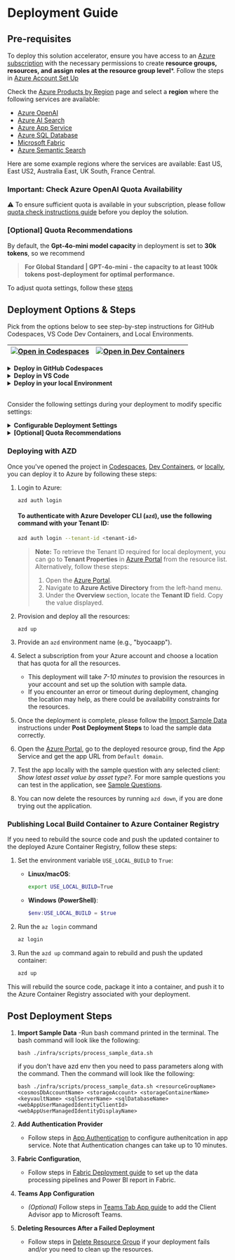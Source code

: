 # Deployment Guide 

## **Pre-requisites**

To deploy this solution accelerator, ensure you have access to an [Azure subscription](https://azure.microsoft.com/free/) with the necessary permissions to create **resource groups, resources, and assign roles at the resource group level***. Follow the steps in  [Azure Account Set Up](AzureAccountSetUp.md) 

Check the [Azure Products by Region](https://azure.microsoft.com/en-us/explore/global-infrastructure/products-by-region/table) page and select a **region** where the following services are available: 

- [Azure OpenAI](https://learn.microsoft.com/en-us/azure/ai-services/openai/) 
- [Azure AI Search](https://learn.microsoft.com/en-us/azure/search/) 
- [Azure App Service](https://learn.microsoft.com/en-us/azure/app-service/)
- [Azure SQL Database](https://learn.microsoft.com/en-us/azure/azure-sql/)
- [Microsoft Fabric](https://learn.microsoft.com/en-us/fabric/)
- [Azure Semantic Search](AzureSemanticSearchRegion.md)  

Here are some example regions where the services are available: East US, East US2, Australia East, UK South, France Central.


### **Important: Check Azure OpenAI Quota Availability**

⚠️ To ensure sufficient quota is available in your subscription, please follow [quota check instructions guide](./quota_check.md) before you deploy the solution.


### [Optional] Quota Recommendations  
By default, the **Gpt-4o-mini model capacity** in deployment is set to **30k tokens**, so we recommend

> **For Global Standard | GPT-4o-mini - the capacity to at least 100k tokens post-deployment for optimal performance.**

To adjust quota settings, follow these [steps](AzureGPTQuotaSettings.md)


## Deployment Options & Steps

Pick from the options below to see step-by-step instructions for GitHub Codespaces, VS Code Dev Containers, and Local Environments.

| [![Open in Codespaces](https://github.com/codespaces/badge.svg)](https://github.com/codespaces/new?repo=microsoft/Build-your-own-copilot-Solution-Accelerator&ref=dev) | [![Open in Dev Containers](https://img.shields.io/static/v1?style=for-the-badge&label=Dev%20Containers&message=Open&color=blue&logo=visualstudiocode)](https://vscode.dev/redirect?url=vscode://ms-vscode-remote.remote-containers/cloneInVolume?url=https://github.com/microsoft/Build-your-own-copilot-Solution-Accelerator&ref=dev) |
|---|---|

<details>
  <summary><b>Deploy in GitHub Codespaces</b></summary>

### GitHub Codespaces

You can run this solution using [GitHub Codespaces](https://docs.github.com/en/codespaces). The button will open a web-based VS Code instance in your browser:

1. Open the solution accelerator (this may take several minutes):

    [![Open in Codespaces](https://github.com/codespaces/badge.svg)](https://github.com/codespaces/new?repo=microsoft/Build-your-own-copilot-Solution-Accelerator&ref=dev)

2. Accept the default values on the create Codespaces page.
3. Open a terminal window if it is not already open.
4. Continue with the [deploying steps](#deploying-with-azd).

</details>

<details>
  <summary><b>Deploy in VS Code</b></summary>

### VS Code Dev Containers

You can run this solution in [VS Code Dev Containers](https://code.visualstudio.com/docs/devcontainers/containers), which will open the project in your local VS Code using the [Dev Containers extension](https://marketplace.visualstudio.com/items?itemName=ms-vscode-remote.remote-containers):

1. Start Docker Desktop (install it if not already installed).
2. Open the project:

    [![Open in Dev Containers](https://img.shields.io/static/v1?style=for-the-badge&label=Dev%20Containers&message=Open&color=blue&logo=visualstudiocode)](https://vscode.dev/redirect?url=vscode://ms-vscode-remote.remote-containers/cloneInVolume?url=https://github.com/microsoft/Build-your-own-copilot-Solution-Accelerator&ref=dev)

3. In the VS Code window that opens, once the project files show up (this may take several minutes), open a terminal window.
4. Continue with the [deploying steps](#deploying-with-azd).

</details>

<details>
  <summary><b>Deploy in your local Environment</b></summary>

### Local Environment

If you're not using one of the above options for opening the project, then you'll need to:

1. Make sure the following tools are installed:
    - [PowerShell](https://learn.microsoft.com/en-us/powershell/scripting/install/installing-powershell?view=powershell-7.5) <small>(v7.0+)</small> - available for Windows, macOS, and Linux.
    - [Azure Developer CLI (azd)](https://aka.ms/install-azd)
    - [Python 3.9+](https://www.python.org/downloads/)
    - [Docker Desktop](https://www.docker.com/products/docker-desktop/)
    - [Git](https://git-scm.com/downloads)
    - [Microsoft ODBC Driver 18 for SQL Server](https://learn.microsoft.com/en-us/sql/connect/odbc/download-odbc-driver-for-sql-server?view=sql-server-ver16)
    - [sqlcmd(ODBC-Windows)](https://learn.microsoft.com/en-us/sql/tools/sqlcmd/sqlcmd-utility?view=sql-server-ver16&tabs=odbc%2Cwindows%2Cwindows-support&pivots=cs1-bash#download-and-install-sqlcmd) / [sqlcmd(Linux/Mac)](https://learn.microsoft.com/en-us/sql/linux/sql-server-linux-setup-tools?view=sql-server-ver16&tabs=redhat-install)

2. Clone the repository or download the project code via command-line:

    ```shell
    azd init -t microsoft/build-your-own-copilot-solution-accelerator/
    ```

3. Open the project folder in your terminal or editor.
4. Continue with the [deploying steps](#deploying-with-azd).

</details>

<br/>

Consider the following settings during your deployment to modify specific settings:

<details>
  <summary><b>Configurable Deployment Settings</b></summary>

When you start the deployment, most parameters will have **default values**, but you can update the below settings by following the steps  [here](CustomizingAzdParameters.md):  

| **Setting** | **Description** |  **Default value** |
|------------|----------------|  ------------|
| **Azure OpenAI Location** | The region where OpenAI deploys | eastus2 | 
| **Environment Name** | A **3-20 character alphanumeric value** used to generate a unique ID to prefix the resources. |  byocatemplate |
| **Cosmos Location** | A **less busy** region for **CosmosDB**, useful in case of availability constraints. |  eastus2 |
| **Deployment Type** | Select from a drop-down list. |  Global Standard |
| **GPT Model** | OpenAI GPT model  | gpt-4o-mini |  
| **GPT Model Deployment Capacity** | Configure capacity for **GPT models**. | 30k |
| **Embedding Model** | OpenAI embedding model |  text-embedding-ada-002 |
| **Embedding Model Capacity** | Set the capacity for **embedding models**. |  80k |

</details>

<details>
  <summary><b>[Optional] Quota Recommendations</b></summary>

By default, the **GPT model capacity** in deployment is set to **30k tokens**.  
> **We recommend increasing the capacity to 100k tokens, if available, for optimal performance.**

To adjust quota settings, follow these [steps](./AzureGPTQuotaSettings.md).

**⚠️ Warning:** Insufficient quota can cause deployment errors. Please ensure you have the recommended capacity or request additional capacity before deploying this solution.

</details>

### Deploying with AZD

Once you've opened the project in [Codespaces](#github-codespaces), [Dev Containers](#vs-code-dev-containers), or [locally](#local-environment), you can deploy it to Azure by following these steps:

1. Login to Azure:

    ```shell
    azd auth login
    ```

    #### To authenticate with Azure Developer CLI (`azd`), use the following command with your **Tenant ID**:

    ```sh
    azd auth login --tenant-id <tenant-id>
    ```

    > **Note:** To retrieve the Tenant ID required for local deployment, you can go to **Tenant Properties** in [Azure Portal](https://portal.azure.com/) from the resource list. Alternatively, follow these steps:
    >
    > 1. Open the [Azure Portal](https://portal.azure.com/).
    > 2. Navigate to **Azure Active Directory** from the left-hand menu.
    > 3. Under the **Overview** section, locate the **Tenant ID** field. Copy the value displayed.

2. Provision and deploy all the resources:

    ```shell
    azd up
    ```

3. Provide an `azd` environment name (e.g., "byocaapp").
4. Select a subscription from your Azure account and choose a location that has quota for all the resources. 
    - This deployment will take *7-10 minutes* to provision the resources in your account and set up the solution with sample data.
    - If you encounter an error or timeout during deployment, changing the location may help, as there could be availability constraints for the resources.

5. Once the deployment is complete, please follow the [Import Sample Data](#post-deployment-steps) instructions under **Post Deployment Steps** to load the sample data correctly.
6. Open the [Azure Portal](https://portal.azure.com/), go to the deployed resource group, find the App Service and get the app URL from `Default domain`.
7. Test the app locally with the sample question with any selected client: _Show latest asset value by asset type?_. For more sample questions you can test in the application, see [Sample Questions](SampleQuestions.md).
8. You can now delete the resources by running `azd down`, if you are done trying out the application. 

### Publishing Local Build Container to Azure Container Registry

If you need to rebuild the source code and push the updated container to the deployed Azure Container Registry, follow these steps:

1. Set the environment variable `USE_LOCAL_BUILD` to `True`:

   - **Linux/macOS**:
     ```bash
     export USE_LOCAL_BUILD=True
     ```

   - **Windows (PowerShell)**:
     ```powershell
     $env:USE_LOCAL_BUILD = $true
     ```
2. Run the `az login` command
   ```bash
   az login
   ```

3. Run the `azd up` command again to rebuild and push the updated container:
   ```bash
   azd up
   ```

This will rebuild the source code, package it into a container, and push it to the Azure Container Registry associated with your deployment.

## Post Deployment Steps

1. **Import Sample Data**
   -Run  bash command printed in the terminal. The bash command will look like the following: 
    ```shell 
    bash ./infra/scripts/process_sample_data.sh
    ```
    if you don't have azd env then you need to pass parameters along with the command. Then the command will look like the following:
    ```shell
    bash ./infra/scripts/process_sample_data.sh <resourceGroupName> <cosmosDbAccountName> <storageAccount> <storageContainerName> <keyvaultName> <sqlServerName> <sqlDatabaseName> <webAppUserManagedIdentityClientId> <webAppUserManagedIdentityDisplayName>
    ```

2. **Add Authentication Provider**  
    - Follow steps in [App Authentication](./AppAuthentication.md) to configure authenitcation in app service. Note that Authentication changes can take up to 10 minutes. 

3. **Fabric Configuration**, 
   - Follow steps in [Fabric Deployment guide](FabricDeployment.md) to set up the data processing pipelines and Power BI report in Fabric.
4. **Teams App Configuration**
   - *(Optional)* Follow steps in [Teams Tab App guide](TeamsAppDeployment.md) to add the Client Advisor app to Microsoft Teams.
5. **Deleting Resources After a Failed Deployment**  

     - Follow steps in [Delete Resource Group](DeleteResourceGroup.md) if your deployment fails and/or you need to clean up the resources.
